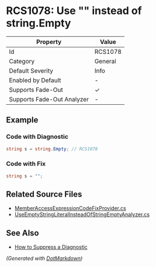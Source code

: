 # RCS1078: Use "" instead of string\.Empty

| Property                    | Value    |
| --------------------------- | -------- |
| Id                          | RCS1078  |
| Category                    | General  |
| Default Severity            | Info     |
| Enabled by Default          | \-       |
| Supports Fade\-Out          | &#x2713; |
| Supports Fade\-Out Analyzer | \-       |

## Example

### Code with Diagnostic

```csharp
string s = string.Empty; // RCS1078
```

### Code with Fix

```csharp
string s = "";
```

## Related Source Files

* [MemberAccessExpressionCodeFixProvider.cs](../../src/Analyzers.CodeFixes/CSharp/CodeFixes/MemberAccessExpressionCodeFixProvider.cs)
* [UseEmptyStringLiteralInsteadOfStringEmptyAnalyzer.cs](../../src/Analyzers/CSharp/Analysis/UseEmptyStringLiteralInsteadOfStringEmptyAnalyzer.cs)

## See Also

* [How to Suppress a Diagnostic](../HowToConfigureAnalyzers.md#how-to-suppress-a-diagnostic)

*\(Generated with [DotMarkdown](http://github.com/JosefPihrt/DotMarkdown)\)*